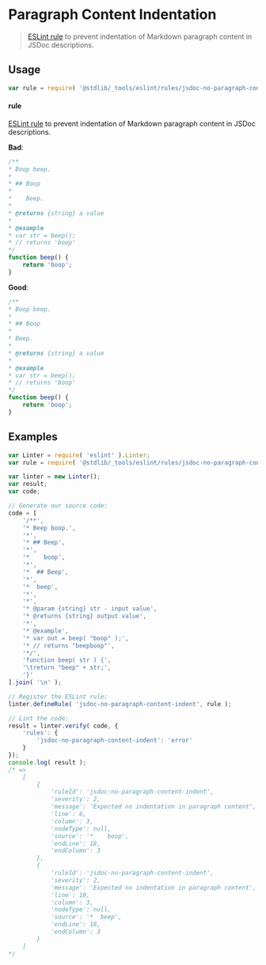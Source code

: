 <!--

@license Apache-2.0

Copyright (c) 2018 The Stdlib Authors.

Licensed under the Apache License, Version 2.0 (the "License");
you may not use this file except in compliance with the License.
You may obtain a copy of the License at

   http://www.apache.org/licenses/LICENSE-2.0

Unless required by applicable law or agreed to in writing, software
distributed under the License is distributed on an "AS IS" BASIS,
WITHOUT WARRANTIES OR CONDITIONS OF ANY KIND, either express or implied.
See the License for the specific language governing permissions and
limitations under the License.

-->

# Paragraph Content Indentation

> [ESLint rule][eslint-rules] to prevent indentation of Markdown paragraph content in JSDoc descriptions.

<section class="intro">

</section>

<!-- /.intro -->

<section class="usage">

## Usage

```javascript
var rule = require( '@stdlib/_tools/eslint/rules/jsdoc-no-paragraph-content-indent' );
```

#### rule

[ESLint rule][eslint-rules] to prevent indentation of Markdown paragraph content in JSDoc descriptions.

**Bad**:

<!-- eslint-disable stdlib/jsdoc-no-paragraph-content-indent, stdlib/jsdoc-markdown-remark -->

```javascript
/**
* Boop beep.
*
* ## Boop
*
*    Beep.
*
* @returns {string} a value
*
* @example
* var str = beep();
* // returns 'boop'
*/
function beep() {
    return 'boop';
}
```

**Good**:

```javascript
/**
* Boop beep.
*
* ## Boop
*
* Beep.
*
* @returns {string} a value
*
* @example
* var str = beep();
* // returns 'boop'
*/
function beep() {
    return 'boop';
}
```

</section>

<!-- /.usage -->

<section class="examples">

## Examples

<!-- eslint no-undef: "error" -->

```javascript
var Linter = require( 'eslint' ).Linter;
var rule = require( '@stdlib/_tools/eslint/rules/jsdoc-no-paragraph-content-indent' );

var linter = new Linter();
var result;
var code;

// Generate our source code:
code = [
    '/**',
    '* Beep boop.',
    '*',
    '* ## Beep',
    '*',
    '*    boop',
    '*',
    '*  ## Beep',
    '*',
    '*  beep',
    '*',
    '*',
    '* @param {string} str - input value',
    '* @returns {string} output value',
    '*',
    '* @example',
    '* var out = beep( "boop" );',
    '* // returns "beepboop"',
    '*/',
    'function beep( str ) {',
    '\treturn "beep" + str;',
    '}'
].join( '\n' );

// Register the ESLint rule:
linter.defineRule( 'jsdoc-no-paragraph-content-indent', rule );

// Lint the code:
result = linter.verify( code, {
    'rules': {
        'jsdoc-no-paragraph-content-indent': 'error'
    }
});
console.log( result );
/* =>
    [
        {
            'ruleId': 'jsdoc-no-paragraph-content-indent',
            'severity': 2,
            'message': 'Expected no indentation in paragraph content',
            'line': 6,
            'column': 3,
            'nodeType': null,
            'source': '*    boop',
            'endLine': 18,
            'endColumn': 3
        },
        {
            'ruleId': 'jsdoc-no-paragraph-content-indent',
            'severity': 2,
            'message': 'Expected no indentation in paragraph content',
            'line': 10,
            'column': 3,
            'nodeType': null,
            'source': '*  beep',
            'endLine': 18,
            'endColumn': 3
        }
    ]
*/
```

</section>

<!-- /.examples -->

<!-- Section for related `stdlib` packages. Do not manually edit this section, as it is automatically populated. -->

<section class="related">

</section>

<!-- /.related -->

<!-- Section for all links. Make sure to keep an empty line after the `section` element and another before the `/section` close. -->

<section class="links">

[eslint-rules]: https://eslint.org/docs/developer-guide/working-with-rules

</section>

<!-- /.links -->
